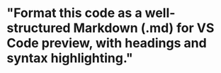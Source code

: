 # "Format this code as a well-structured Markdown (.md) for VS Code preview, with headings and syntax highlighting."